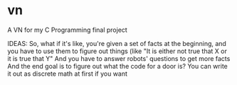 # vn
A VN for my C Programming final project


IDEAS:
So, what if it's like, you're given a set of facts at the beginning, and you have to use them to figure out things (like "It is either not true that X or it is true that Y"
And you have to answer robots' questions to get more facts
And the end goal is to figure out what the code for a door is?
You can write it out as discrete math at first if you want